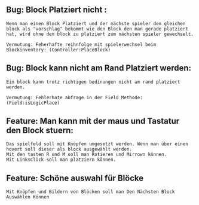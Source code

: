 ## Bug: Block Platziert nicht :
    Wenn man einen Block Platziert und der nächste spieler den gleichen block als "vorschlag" bekommt wie den Block den man gerade platziert hat, wird ohne den block zu platziert zum nächsten spieler gewechselt. 
    
    Vermutung: Feherhafte reihnfolge mit spielerwechsel beim Blockinventory: (Controller:PlaceBlock)

## Bug: Block kann nicht am Rand Platziert werden:
    Ein block kann trotz richtigen bedinungen nicht am rand platziert werden.

    Vermutung: Fehlerhate abfrage in der Field Methode: (Field:isLogicPlace)


## Feature: Man kann mit der maus und Tastatur den Block stuern:
    Das spielfeld soll mit Knöpfen umgesetzt werden. Wenn man über einen hovert soll dieser als block ausgewählt werden.
    Mit den tasten R und M soll man Rotieren und Mirrown können. 
    Mit LinksClick soll man platziern können. 

## Feature: Schöne auswahl für Blöcke
    Mit Knöpfen und Bildern von Blöcken soll man Den Nächsten Block Auswählen Können